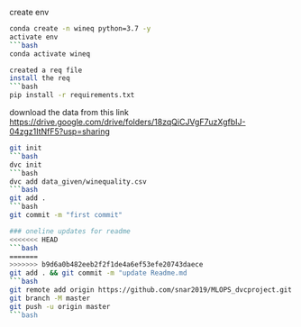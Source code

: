 
create env

```bash
conda create -n wineq python=3.7 -y
activate env
```bash
conda activate wineq

created a req file
install the req
```bash
pip install -r requirements.txt
```
download the data from this link
https://drive.google.com/drive/folders/18zqQiCJVgF7uzXgfbIJ-04zgz1ItNfF5?usp=sharing
```bash
git init
```bash
dvc init
```bash
dvc add data_given/winequality.csv
```bash
git add .
```bash
git commit -m "first commit"

### oneline updates for readme
<<<<<<< HEAD
```bash
=======
>>>>>>> b9d6a0b482eeb2f2f1de4a6ef53efe20743daece
git add . && git commit -m "update Readme.md
```bash
git remote add origin https://github.com/snar2019/MLOPS_dvcproject.git
git branch -M master
git push -u origin master
```bash
